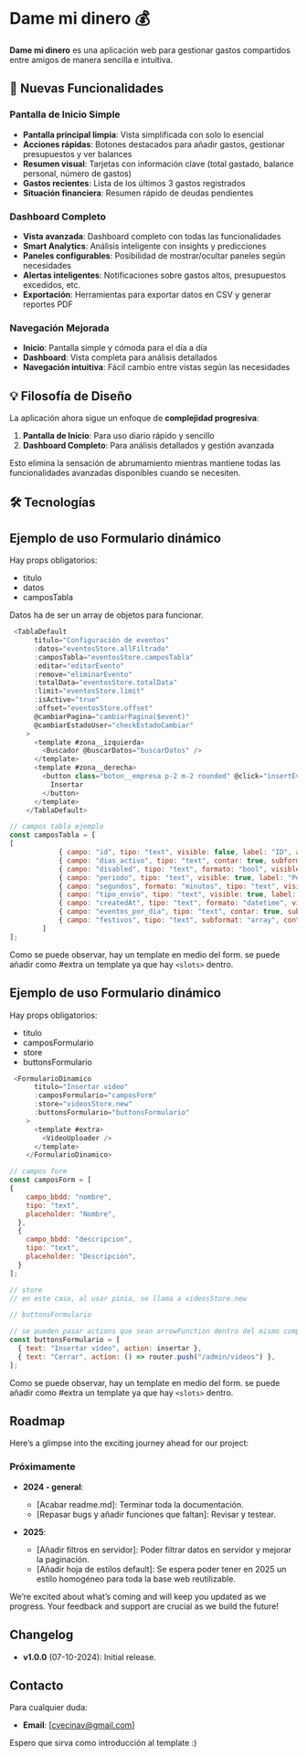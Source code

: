 # Dame mi dinero 💰

**Dame mi dinero** es una aplicación web para gestionar gastos compartidos entre amigos de manera sencilla e intuitiva.

## 🚀 Nuevas Funcionalidades

### Pantalla de Inicio Simple
- **Pantalla principal limpia**: Vista simplificada con solo lo esencial
- **Acciones rápidas**: Botones destacados para añadir gastos, gestionar presupuestos y ver balances
- **Resumen visual**: Tarjetas con información clave (total gastado, balance personal, número de gastos)
- **Gastos recientes**: Lista de los últimos 3 gastos registrados
- **Situación financiera**: Resumen rápido de deudas pendientes

### Dashboard Completo
- **Vista avanzada**: Dashboard completo con todas las funcionalidades
- **Smart Analytics**: Análisis inteligente con insights y predicciones
- **Paneles configurables**: Posibilidad de mostrar/ocultar paneles según necesidades
- **Alertas inteligentes**: Notificaciones sobre gastos altos, presupuestos excedidos, etc.
- **Exportación**: Herramientas para exportar datos en CSV y generar reportes PDF

### Navegación Mejorada
- **Inicio**: Pantalla simple y cómoda para el día a día
- **Dashboard**: Vista completa para análisis detallados
- **Navegación intuitiva**: Fácil cambio entre vistas según las necesidades

## 💡 Filosofía de Diseño

La aplicación ahora sigue un enfoque de **complejidad progresiva**:

1. **Pantalla de Inicio**: Para uso diario rápido y sencillo
2. **Dashboard Completo**: Para análisis detallados y gestión avanzada

Esto elimina la sensación de abrumamiento mientras mantiene todas las funcionalidades avanzadas disponibles cuando se necesiten.

## 🛠️ Tecnologías

## Ejemplo de uso Formulario dinámico
Hay props obligatorios:
- titulo
- datos
- camposTabla

Datos ha de ser un array de objetos para funcionar.

```javascript
 <TablaDefault
      titulo="Configuración de eventos"
      :datos="eventosStore.allFiltrado"
      :camposTabla="eventosStore.camposTabla"
      :editar="editarEvento"
      :remove="eliminarEvento"
      :totalData="eventosStore.totalData"
      :limit="eventosStore.limit"
      :isActive="true"
      :offset="eventosStore.offset"
      @cambiarPagina="cambiarPagina($event)"
      @cambiarEstadoUser="checkEstadoCambiar"
    >
      <template #zona__izquierda>
        <Buscador @buscarDatos="buscarDatos" />
      </template>
      <template #zona__derecha>
        <button class="boton__empresa p-2 m-2 rounded" @click="insertEvent">
          Insertar
        </button>
      </template>
    </TablaDefault>

// campos tabla ejemplo
const camposTabla = [
[
            { campo: "id", tipo: "text", visible: false, label: "ID", activo: true },
            { campo: "dias_activo", tipo: "text", contar: true, subformat: "array", visible: true, label: "Días", activo: true },
            { campo: "disabled", tipo: "text", formato: "bool", visible: false, label: "Disabled", activo: true },
            { campo: "periodo", tipo: "text", visible: true, label: "Periodo", activo: true },
            { campo: "segundos", formato: "minutos", tipo: "text", visible: true, label: "Duración", activo: true },
            { campo: "tipo_envio", tipo: "text", visible: true, label: "Envío", activo: true },
            { campo: "createdAt", tipo: "text", formato: "datetime", visible: true, label: "Momento", activo: false },
            { campo: "eventos_por_dia", tipo: "text", contar: true, subformat: "array", visible: true, label: "Eventos por día", activo: true },
            { campo: "festivos", tipo: "text", subformat: "array", contar: true, visible: true, label: "Festivos", activo: true },
        ]
];
```

Como se puede observar, hay un template en medio del form. se puede añadir como #extra un template ya que hay ```<slots>``` dentro.

## Ejemplo de uso Formulario dinámico
Hay props obligatorios:
- titulo
- camposFormulario
- store
- buttonsFormulario

```javascript
 <FormularioDinamico
      titulo="Insertar video"
      :camposFormulario="camposForm"
      :store="videosStore.new"
      :buttonsFormulario="buttonsFormulario"
    >
      <template #extra>
        <VideoUploader />
      </template>
    </FormularioDinamico>

// campos form
const camposForm = [
{
    campo_bbdd: "nombre",
    tipo: "text",
    placeholder: "Nombre",
  },
  {
    campo_bbdd: "descripcion",
    tipo: "text",
    placeholder: "Descripción",
  }
];

// store
// en este caso, al usar pinia, se llama a videosStore.new

// buttonsFormulario

// se pueden pasar actions que sean arrowFunction dentro del mismo componente, o se puede ejecutar directamente.
const buttonsFormulario = [
  { text: "Insertar vídeo", action: insertar },
  { text: "Cerrar", action: () => router.push("/admin/videos") },
];
```

Como se puede observar, hay un template en medio del form. se puede añadir como #extra un template ya que hay ```<slots>``` dentro.

## Roadmap

Here’s a glimpse into the exciting journey ahead for our project:

### Próximamente

- **2024 - general**: 
  - [Acabar readme.md]: Terminar toda la documentación.
  - [Repasar bugs y añadir funciones que faltan]: Revisar y testear.

- **2025**: 
  - [Añadir filtros en servidor]: Poder filtrar datos en servidor y mejorar la paginación.
  - [Añadir hoja de estilos default]: Se espera poder tener en 2025 un estilo homogéneo para toda la base web reutilizable.

We’re excited about what’s coming and will keep you updated as we progress. Your feedback and support are crucial as we build the future!

## Changelog

- **v1.0.0** (07-10-2024): Initial release.

## Contacto

Para cualquier duda:

- **Email**: [cvecinav@gmail.com]

Espero que sirva como introducción al template :)